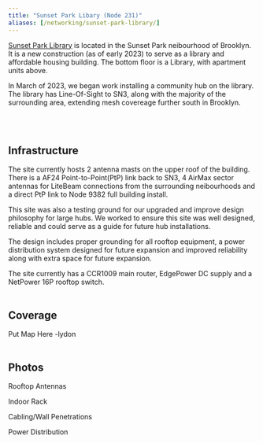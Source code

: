 ```yaml
---
title: "Sunset Park Libary (Node 231)"
aliases: [/networking/sunset-park-library/]
---
```


[Sunset Park Library](https://www.nycmesh.net/map/nodes/231 "Sunset Park Library") is located in the Sunset Park neibourhood of Brooklyn. It is a new construction (as of early 2023) to serve as a library and affordable housing building. The bottom floor is a Library, with apartment units above.

In March of 2023, we began work installing a community hub on the library. The library has Line-Of-Sight to SN3, along with the majority of the surrounding area, extending mesh covereage further south in Brooklyn.

<br><br>

## Infrastructure

The site currently hosts 2 antenna masts on the upper roof of the building.
There is a AF24 Point-to-Point(PtP) link back to SN3, 4 AirMax sector antennas for LiteBeam connections from the surrounding neibourhoods and a direct PtP link to Node 9382 full building install.

This site was also a testing ground for our upgraded and improve design philosophy for large hubs. We worked to ensure this site was well designed, reliable and could serve as a guide for future hub installations. 

The design includes proper grounding for all rooftop equipment, a power distribution system designed for future expansion and improved reliability along with extra space for future expansion.

The site currently has a CCR1009 main router, EdgePower DC supply and a NetPower 16P rooftop switch.
<br><br>
## Coverage
Put Map Here -lydon
<br><br>
## Photos

Rooftop Antennas

Indoor Rack

Cabling/Wall Penetrations

Power Distribution

